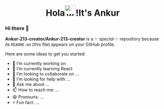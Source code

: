 <h1 align="center">Hola<img alt="wave" src="https://i.pinimg.com/originals/57/5a/20/575a20918d349a354cc636a0d49b35a0.gif" width="35">!It's<b> Ankur</b>  </h1>

### Hi there 👋


**Ankur-213-creator/Ankur-213-creator** is a ✨ _special_ ✨ repository because its `README.md` (this file) appears on your GitHub profile.

Here are some ideas to get you started:

- 🔭 I’m currently working on 
- 🌱 I’m currently learning  React
- 👯 I’m looking to collaborate on ...
- 🤔 I’m looking for help with ...
- 💬 Ask me about ...
- 📫 How to reach me: ...
- 😄 Pronouns: ...
- ⚡ Fun fact: ...


